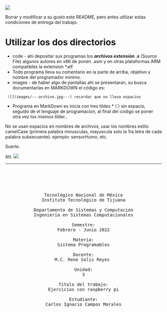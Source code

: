![](https://s3.amazonaws.com/videos.pentesteracademy.com/videos/badges/low/arm-assembly.png)

Borrar y modificar a su gusto este README, pero antes utilizar estas condiciones de entrega del trabajo.

# Utilizar los dos directorios

- code  - ahi depositar sus programas los ***archivos extensión *.s****  (Source File) algunos autores en x86 de ponen .asm y en otras plataformas ARM compatibles la extension *.elf
- Todo programa lleva su comentario en la parte de arriba, objetivo y nombre del programador minimo.
- images  - de haber algo de pantallas ahi se presentaran, su busca documentarlas en MARKDOWN el código es:

``` ![](images/---archivo.jpg---) recordar que no lleva espacios```



- Programa en MarkDown es inicia con tres tildes * (`) sin espacio, seguido de el lenguaje de programacion, al final del codigo se poner otra vez los mismos tilder..

No se usan espacios en nombres de archivos, usar los nombres estilo camelCase (primera palabra minusculas, mayuscula solo la 1ra letra de cada palabra subsecuente):  ejemplo: sensorHumo, etc.

Suerte.

Att. ![](https://img.icons8.com/color/2x/docker.png)

------

<pre>

	<p align=center>

Tecnológico Nacional de México
Instituto Tecnológico de Tijuana

Departamento de Sistemas y Computación
Ingeniería en Sistemas Computacionales

Semestre:
Febrero - Junio 2022

Materia:
Sistema Programables

Docente:
M.C. Rene Solis Reyes 

Unidad:
3

Título del trabajo:
Ejercicios con raspberry pi

Estudiante:
Carlos Ignacio Campos Morales

	</p>

</pre>

<pre>

	<p align=left>


